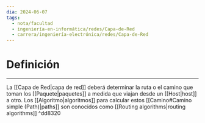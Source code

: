 ```yaml
---
dia: 2024-06-07
tags:
  - nota/facultad
  - ingeniería-en-informática/redes/Capa-de-Red
  - carrera/ingeniería-electrónica/redes/Capa-de-Red
---
```

# Definición
---
La [[Capa de Red|capa de red]] deberá determinar la ruta o el camino que toman los [[Paquete|paquetes]] a medida que viajan desde un [[Host|host]] a otro. Los [[Algoritmo|algoritmos]] para calcular estos [[Camino#Camino simple (Path)|paths]] son conocidos como [[Routing algorithms|routing algorithms]] ^dd8320

